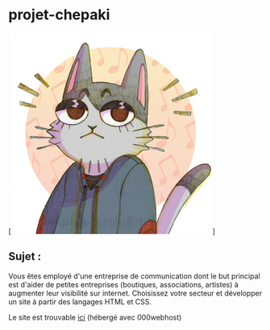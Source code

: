 # projet-chepaki

[![Logo](img/logo.png)]

## Sujet :

Vous êtes employé d'une entreprise de communication dont le but principal est d'aider de petites entreprises (boutiques, associations, artistes) à augmenter leur visibilité sur internet. Choisissez votre secteur et développer un site à partir des langages HTML et CSS.

Le site est trouvable [ici](https://projet-chepaki.000webhostapp.com/) (hébergé avec 000webhost)
